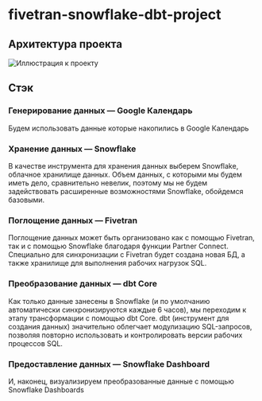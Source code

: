 # fivetran-snowflake-dbt-project
## Архитектура проекта ##
![Иллюстрация к проекту]([https://github.com/vision-is-moribund/DataLearn/blob/main/DE-101/Module01/Архитектура%20аналитического%20решения.png](https://github.com/rimaakhmedov/fivetran-snowflake-dbt-project/blob/main/%D0%B0%D1%80%D1%85%D0%B8%D1%82%D0%B5%D0%BA%D1%82%D1%83%D1%80%D0%B0_%D0%BF%D1%80%D0%BE%D0%B5%D0%BA%D1%82%D0%B0.png))

## Стэк ##
### Генерирование данных — Google Календарь
Будем использовать данные которые накопились в Google Календарь
### Хранение данных — Snowflake
В качестве инструмента для хранения данных выберем Snowflake, облачное хранилище данных. Объем данных, с которыми мы будем иметь дело, сравнительно невелик, поэтому мы не будем задействовать расширенные возможностями Snowflake, обойдемся базовыми.
### Поглощение данных — Fivetran
Поглощение данных может быть организовано как с помощью Fivetran, так и с помощью Snowflake благодаря функции Partner Connect. Специально для синхронизации с Fivetran будет создана новая БД, а также хранилище для выполнения рабочих нагрузок SQL.
### Преобразование данных — dbt Core
Как только данные занесены в Snowflake (и по умолчанию автоматически синхронизируются каждые 6 часов), мы переходим к этапу трансформации с помощью dbt Core. dbt (инструмент для создания данных) значительно облегчает модулизацию SQL-запросов, позволяя повторно использовать и контролировать версии рабочих процессов SQL.
### Предоставление данных — Snowflake Dashboard
И, наконец, визуализируем преобразованные данные с помощью Snowflake Dashboards
